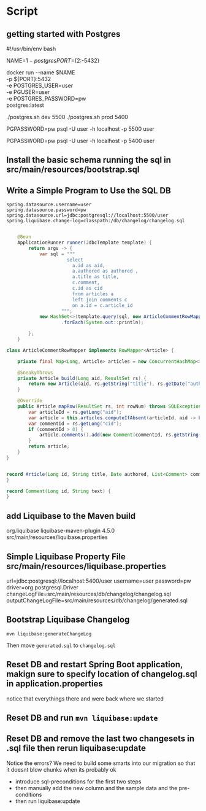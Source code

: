# Script

## getting started with Postgres
#!/usr/bin/env bash

NAME=${1}-postgres
PORT=${2:-5432}

docker run --name  $NAME  \
-p ${PORT}:5432 \
-e POSTGRES_USER=user \
-e PGUSER=user \
-e POSTGRES_PASSWORD=pw \
postgres:latest


./postgres.sh dev 5500
./postgres.sh prod 5400

PGPASSWORD=pw psql -U user -h localhost -p 5500 user

PGPASSWORD=pw psql -U user -h localhost -p 5400 user

## Install the basic schema running the sql in src/main/resources/bootstrap.sql

## Write a Simple Program to Use the SQL DB

```properties
spring.datasource.username=user
spring.datasource.password=pw
spring.datasource.url=jdbc:postgresql://localhost:5500/user
spring.liquibase.change-log=classpath:/db/changelog/changelog.sql
```


```java

 	@Bean
    ApplicationRunner runner(JdbcTemplate template) {
        return args -> {
            var sql = """
                      select 
                        a.id as aid, 
                        a.authored as authored ,  
                        a.title as title, 
                        c.comment, 
                        c.id as cid    
                        from articles a  
                        left join comments c 
                        on a.id = c.article_id  
                    """;
            new HashSet<>(template.query(sql, new ArticleCommentRowMapper()))
                    .forEach(System.out::println);

        };
    }

class ArticleCommentRowMapper implements RowMapper<Article> {

    private final Map<Long, Article> articles = new ConcurrentHashMap<>();

    @SneakyThrows
    private Article build(Long aid, ResultSet rs) {
        return new Article(aid, rs.getString("title"), rs.getDate("authored"), new ArrayList<>());
    }

    @Override
    public Article mapRow(ResultSet rs, int rowNum) throws SQLException {
        var articleId = rs.getLong("aid");
        var article = this.articles.computeIfAbsent(articleId, aid -> build(aid, rs));
        var commentId = rs.getLong("cid");
        if (commentId > 0) {
            article.comments().add(new Comment(commentId, rs.getString("comment")));
        }
        return article;
    }
}


record Article(Long id, String title, Date authored, List<Comment> comments) {
}

record Comment(Long id, String text) {
}

```

## add Liquibase to the Maven build

<plugin>
    <groupId>org.liquibase</groupId>
    <artifactId>liquibase-maven-plugin</artifactId>
    <version>4.5.0</version>
    <configuration>
        <propertyFile>
            src/main/resources/liquibase.properties
        </propertyFile>
    </configuration>
</plugin>

## Simple Liquibase Property File src/main/resources/liquibase.properties

url=jdbc:postgresql://localhost:5400/user
username=user
password=pw
driver=org.postgresql.Driver
changeLogFile=src/main/resources/db/changelog/changelog.sql
outputChangeLogFile=src/main/resources/db/changelog/generated.sql

## Bootstrap Liquibase Changelog

`mvn liquibase:generateChangeLog`

Then move `generated.sql` to `changelog.sql`


## Reset DB and restart Spring Boot application, makign sure to specify location of changelog.sql in application.properties

notice that everythings there and were back where we started

## Reset DB and run `mvn liquibase:update`

## Reset DB and remove the last two changesets in .sql file then rerun liquibase:update

Notice the errors? We need to build some smarts into our migration so that it doesnt blow chunks when its probably ok

* introduce sql-preconditions for the first two steps
* then manually add the new column and the sample data and the pre-conditions
* then run liquibase:update




